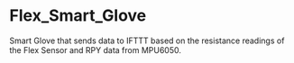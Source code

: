 # Flex_Smart_Glove

Smart Glove that sends data to IFTTT based on the resistance readings of the Flex Sensor and RPY data from MPU6050.
